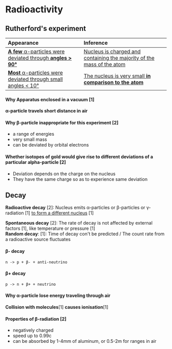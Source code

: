 # Radioactivity

## Rutherford's experiment

| Appearance                                                                | Inference                                                                     |
|:--------------------------------------------------------------------------|:------------------------------------------------------------------------------|
| <u> **A few** α-particles were deviated through **angles > 90°**</u>  | <u>Nucleus is charged and containing the majority of the mass of the atom</u> |
| <u> **Most** α-particles were deviated through small angles < 10°</u> | <u>The nucleus is very small **in comparison to the atom**</u>                |

#### Why Apparatus enclosed in a vacuum \[1\]
**α-particle travels short distance in air**

#### Why β-particle inappropriate for this experiment \[2\]
- a range of energies
- very small mass
- can be deviated by orbital electrons

#### Whether isotopes of gold would give rise to different deviations of a particular alpha-particle \[2\]
- Deviation depends on the charge on the nucleus
- They have the same charge so as to experience same deviation

## Decay

**Radioactive decay** \[2\]: Nucleus emits α-particles or β-particles or γ-radiation \[1\] <u>to form a different nucleus</u> \[1\]

**Spontaneous decay** \[2\]: The rate of decay is not affected by external factors \[1\], like temperature or pressure \[1\]  
**Random decay**: \[1\]: Time of decay con't be predicted / The count rate from a radioactive source fluctuates

#### β- decay
`n -> p + β- + anti-neutrino`

#### β+ decay
`p -> n + β+ + neutrino`


#### Why α-particle lose energy traveling through air
**Collision with molecules**\[1\] **causes ionisation**\[1\]

#### Properties of β-radiation \[2\]
- negatively charged
- speed up to 0.99c
- can be absorbed by 1-4mm of aluminum, or 0.5-2m for ranges in air

